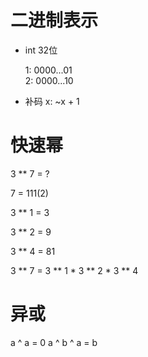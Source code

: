 # 二进制表示
  - int 32位

    1: 0000...01  
    2: 0000...10
  - 补码
    x: ~x + 1

# 快速幂
  3 \*\* 7 = ?

  7 = 111(2)

  3 \*\* 1 = 3

  3 \*\* 2 = 9

  3 \*\* 4 = 81

  3 \*\* 7 = 3 \*\* 1 \* 3 \*\* 2 \* 3 \*\* 4

# 异或
  a ^ a = 0
  a ^ b ^ a = b
